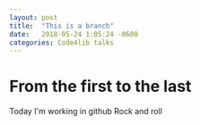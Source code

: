 ```yaml
---
layout: post
title:  "This is a branch"
date:   2018-05-24 1:05:24 -0600
categories: Code4lib talks
---
```


# From the first to the last

Today I'm working in github
Rock and roll 

